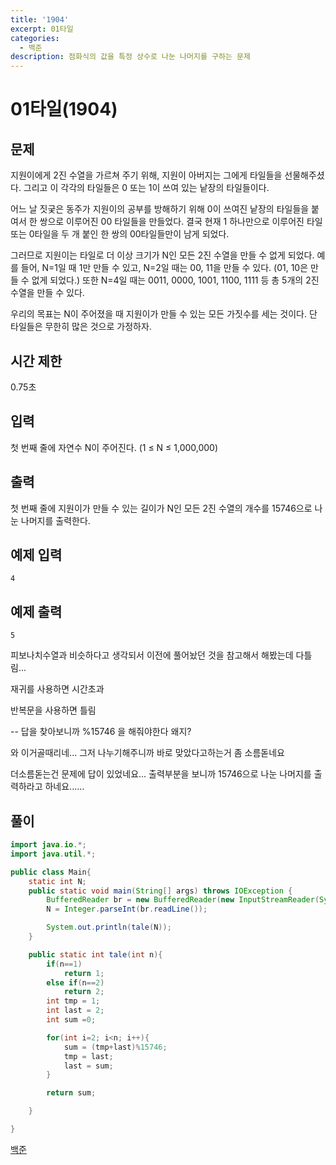 ```yaml
---
title: '1904'
excerpt: 01타일
categories:
  - 백준
description: 점화식의 값을 특정 상수로 나눈 나머지를 구하는 문제
---
```


# 01타일\(1904\)

## 문제

지원이에게 2진 수열을 가르쳐 주기 위해, 지원이 아버지는 그에게 타일들을 선물해주셨다. 그리고 이 각각의 타일들은 0 또는 1이 쓰여 있는 낱장의 타일들이다.

어느 날 짓궂은 동주가 지원이의 공부를 방해하기 위해 0이 쓰여진 낱장의 타일들을 붙여서 한 쌍으로 이루어진 00 타일들을 만들었다. 결국 현재 1 하나만으로 이루어진 타일 또는 0타일을 두 개 붙인 한 쌍의 00타일들만이 남게 되었다.

그러므로 지원이는 타일로 더 이상 크기가 N인 모든 2진 수열을 만들 수 없게 되었다. 예를 들어, N=1일 때 1만 만들 수 있고, N=2일 때는 00, 11을 만들 수 있다. \(01, 10은 만들 수 없게 되었다.\) 또한 N=4일 때는 0011, 0000, 1001, 1100, 1111 등 총 5개의 2진 수열을 만들 수 있다.

우리의 목표는 N이 주어졌을 때 지원이가 만들 수 있는 모든 가짓수를 세는 것이다. 단 타일들은 무한히 많은 것으로 가정하자.

## 시간 제한

0.75초

## 입력

첫 번째 줄에 자연수 N이 주어진다. \(1 ≤ N ≤ 1,000,000\)

## 출력

첫 번째 줄에 지원이가 만들 수 있는 길이가 N인 모든 2진 수열의 개수를 15746으로 나눈 나머지를 출력한다.

## 예제 입력

```text
4
```

## 예제 출력

```text
5
```

피보나치수열과 비슷하다고 생각되서 이전에 풀어놨던 것을 참고해서 해봤는데 다틀림...

재귀를 사용하면 시간초과

반복문을 사용하면 틀림

-- 답을 찾아보니까 %15746 을 해줘야한다 왜지?

와 이거골때리네... 그저 나누기해주니까 바로 맞았다고하는거 좀 소름돋네요

더소름돋는건 문제에 답이 있었네요... 출력부분을 보니까 15746으로 나눈 나머지를 출력하라고 하네요......

## 풀이

```java
import java.io.*;
import java.util.*;

public class Main{
    static int N;
    public static void main(String[] args) throws IOException {
        BufferedReader br = new BufferedReader(new InputStreamReader(System.in));
        N = Integer.parseInt(br.readLine());

        System.out.println(tale(N));
    }

    public static int tale(int n){
        if(n==1)
            return 1;
        else if(n==2)
            return 2;
        int tmp = 1;
        int last = 2;
        int sum =0;

        for(int i=2; i<n; i++){
            sum = (tmp+last)%15746;
            tmp = last;
            last = sum;
        }

        return sum;

    }

}
```

[백준](https://www.acmicpc.net/problem/1904)

